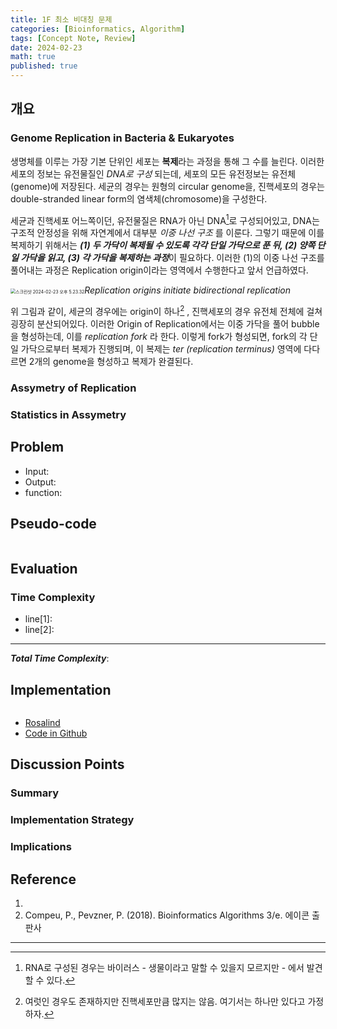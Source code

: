 ```yaml
---
title: 1F 최소 비대칭 문제
categories: [Bioinformatics, Algorithm]
tags: [Concept Note, Review]
date: 2024-02-23
math: true
published: true
---
```


## 개요

### Genome Replication in Bacteria & Eukaryotes

생명체를 이루는 가장 기본 단위인 세포는 **복제**라는 과정을 통해 그 수를 늘린다. 이러한 세포의 정보는 유전물질인 *DNA로 구성* 되는데, 세포의 모든 유전정보는 유전체(genome)에 저장된다. 세균의 경우는 원형의 circular genome을, 진핵세포의 경우는 double-stranded linear form의 염색체(chromosome)을 구성한다. 

세균과 진핵세포 어느쪽이던, 유전물질은 RNA가 아닌 DNA[^1]로 구성되어있고, DNA는 구조적 안정성을 위해 자연계에서 대부분 *이중 나선 구조* 를 이룬다. 그렇기 때문에 이를 복제하기 위해서는 ***(1) 두 가닥이 복제될 수 있도록 각각 단일 가닥으로 푼 뒤, (2) 양쪽 단일 가닥을 읽고, (3) 각 가닥을 복제하는 과정***이 필요하다. 이러한 (1)의 이중 나선 구조를 풀어내는 과정은 Replication origin이라는 영역에서 수행한다고 앞서 언급하였다.

<img src="../assets/img/contents/%E1%84%89%E1%85%B3%E1%84%8F%E1%85%B3%E1%84%85%E1%85%B5%E1%86%AB%E1%84%89%E1%85%A3%E1%86%BA%202024-02-23%20%E1%84%8B%E1%85%A9%E1%84%92%E1%85%AE%205.23.32.png" alt="스크린샷 2024-02-23 오후 5.23.32" style="zoom:50%;" />_Replication origins initiate bidirectional replication_



위 그림과 같이, 세균의 경우에는 origin이 하나[^2] , 진핵세포의 경우 유전체 전체에 걸쳐 굉장히 분산되어있다. 이러한 Origin of Replication에서는 이중 가닥을 풀어 bubble을 형성하는데, 이를 *replication fork* 라 한다. 이렇게 fork가 형성되면, fork의 각 단일 가닥으로부터 복제가 진행되며, 이 복제는 *ter (replication terminus)* 영역에 다다르면 2개의 genome을 형성하고 복제가 완결된다.



### Assymetry of Replication



### Statistics in Assymetry



## Problem

- Input: 
- Output: 
- function: 



## Pseudo-code

```

```



## Evaluation

### Time Complexity

 <!-- 설명 -->

- line[1]: 
- line[2]: 

---

<!-- - 내용 정리 -->

***Total Time Complexity***: 



## Implementation

```python

```

-   [Rosalind]()
-   [Code in Github]()



## Discussion Points

### Summary



### Implementation Strategy 



### Implications





## Reference

1. 
1. Compeu, P., Pevzner, P. (2018). Bioinformatics Algorithms 3/e. 에이콘 출판사

---

[^1]: RNA로 구성된 경우는 바이러스 - 생물이라고 말할 수 있을지 모르지만 - 에서 발견할 수 있다.
[^2]: 여럿인 경우도 존재하지만 진핵세포만큼 많지는 않음. 여기서는 하나만 있다고 가정하자.
